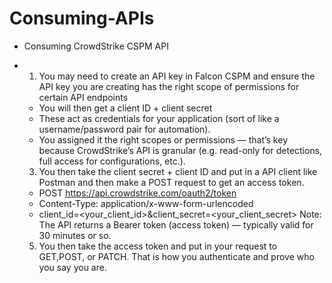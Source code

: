 # Consuming-APIs

- Consuming CrowdStrike CSPM API
- 1. You may need to create an API key in Falcon CSPM and ensure the API key you are creating has the right scope of permissions for certain API endpoints
  - You will then get a client ID + client secret
  - These act as credentials for your application (sort of like a username/password pair for automation).
  - You assigned it the right scopes or permissions — that’s key because CrowdStrike’s API is granular (e.g. read-only for detections, full access for configurations, etc.).

  3. You then take the client secret + client ID and put in a API client like Postman and then make a POST request to get an access token.
  - POST https://api.crowdstrike.com/oauth2/token
  - Content-Type: application/x-www-form-urlencoded
  - client_id=<your_client_id>&client_secret=<your_client_secret>
  Note: The API returns a Bearer token (access token) — typically valid for 30 minutes or so.

 
  5. You then take the access token and put in your request to GET,POST, or PATCH. That is how you authenticate and prove who you say you are.
